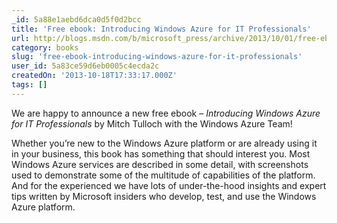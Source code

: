 ```yaml
---
_id: 5a88e1aebd6dca0d5f0d2bcc
title: 'Free ebook: Introducing Windows Azure for IT Professionals'
url: http://blogs.msdn.com/b/microsoft_press/archive/2013/10/01/free-ebook-introducing-windows-azure-for-it-professionals.aspx?loc=zTS1z&prod=zWAz&tech=zOttechz&prog=zPressz&type=zBLz&media=zBKz&country=zUSz
category: books
slug: 'free-ebook-introducing-windows-azure-for-it-professionals'
user_id: 5a83ce59d6eb0005c4ecda2c
createdOn: '2013-10-18T17:33:17.000Z'
tags: []
---
```


We are happy to announce a new free ebook – <em>Introducing Windows Azure for IT Professionals</em> by Mitch Tulloch with the Windows Azure Team!

Whether you’re new to the Windows Azure platform or are already using it in your business, this book has something that should interest you. Most Windows Azure services are described in some detail, with screenshots used to demonstrate some of the multitude of capabilities of the platform. And for the experienced we have lots of under-the-hood insights and expert tips written by Microsoft insiders who develop, test, and use the Windows Azure platform.

